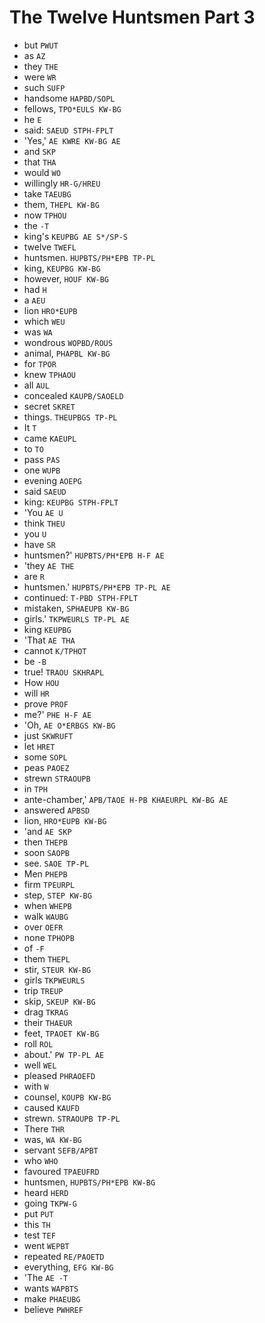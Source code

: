 # The Twelve Huntsmen Part 3

* but `PWUT`
* as `AZ`
* they `THE`
* were `WR`
* such `SUFP`
* handsome `HAPBD/SOPL`
* fellows, `TPO*EULS KW-BG`
* he `E`
* said: `SAEUD STPH-FPLT`
* 'Yes,' `AE KWRE KW-BG AE`
* and `SKP`
* that `THA`
* would `WO`
* willingly `HR-G/HREU`
* take `TAEUBG`
* them, `THEPL KW-BG`
* now `TPHOU`
* the `-T`
* king's `KEUPBG AE S*/SP-S`
* twelve `TWEFL`
* huntsmen. `HUPBTS/PH*EPB TP-PL`
* king, `KEUPBG KW-BG`
* however, `HOUF KW-BG`
* had `H`
* a `AEU`
* lion `HRO*EUPB`
* which `WEU`
* was `WA`
* wondrous `WOPBD/ROUS`
* animal, `PHAPBL KW-BG`
* for `TPOR`
* knew `TPHAOU`
* all `AUL`
* concealed `KAUPB/SAOELD`
* secret `SKRET`
* things. `THEUPBGS TP-PL`
* It `T`
* came `KAEUPL`
* to `TO`
* pass `PAS`
* one `WUPB`
* evening `AOEPG`
* said `SAEUD`
* king: `KEUPBG STPH-FPLT`
* 'You `AE U`
* think `THEU`
* you `U`
* have `SR`
* huntsmen?' `HUPBTS/PH*EPB H-F AE`
* 'they `AE THE`
* are `R`
* huntsmen.' `HUPBTS/PH*EPB TP-PL AE`
* continued: `T-PBD STPH-FPLT`
* mistaken, `SPHAEUPB KW-BG`
* girls.' `TKPWEURLS TP-PL AE`
* king `KEUPBG`
* 'That `AE THA`
* cannot `K/TPHOT`
* be `-B`
* true! `TRAOU SKHRAPL`
* How `HOU`
* will `HR`
* prove `PROF`
* me?' `PHE H-F AE`
* 'Oh, `AE O*ERBGS KW-BG`
* just `SKWRUFT`
* let `HRET`
* some `SOPL`
* peas `PAOEZ`
* strewn `STRAOUPB`
* in `TPH`
* ante-chamber,' `APB/TAOE H-PB KHAEURPL KW-BG AE`
* answered `APBSD`
* lion, `HRO*EUPB KW-BG`
* 'and `AE SKP`
* then `THEPB`
* soon `SAOPB`
* see. `SAOE TP-PL`
* Men `PHEPB`
* firm `TPEURPL`
* step, `STEP KW-BG`
* when `WHEPB`
* walk `WAUBG`
* over `OEFR`
* none `TPHOPB`
* of `-F`
* them `THEPL`
* stir, `STEUR KW-BG`
* girls `TKPWEURLS`
* trip `TREUP`
* skip, `SKEUP KW-BG`
* drag `TKRAG`
* their `THAEUR`
* feet, `TPAOET KW-BG`
* roll `ROL`
* about.' `PW TP-PL AE`
* well `WEL`
* pleased `PHRAOEFD`
* with `W`
* counsel, `KOUPB KW-BG`
* caused `KAUFD`
* strewn. `STRAOUPB TP-PL`
* There `THR`
* was, `WA KW-BG`
* servant `SEFB/APBT`
* who `WHO`
* favoured `TPAEUFRD`
* huntsmen, `HUPBTS/PH*EPB KW-BG`
* heard `HERD`
* going `TKPW-G`
* put `PUT`
* this `TH`
* test `TEF`
* went `WEPBT`
* repeated `RE/PAOETD`
* everything, `EFG KW-BG`
* 'The `AE -T`
* wants `WAPBTS`
* make `PHAEUBG`
* believe `PWHREF`
